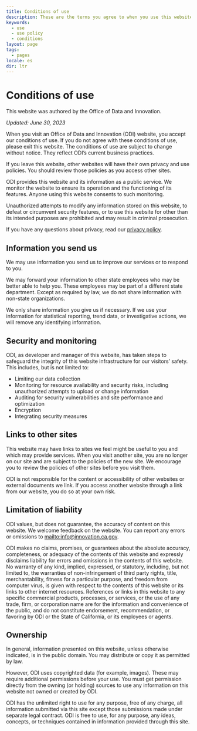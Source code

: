 ```yaml
---
title: Conditions of use
description: These are the terms you agree to when you use this website. This includes the information we do and do not collect.
keywords:
  - use
  - use policy
  - conditions
layout: page
tags:
  - pages
locale: es
dir: ltr
---
```

# Conditions of use

This website was authored by the Office of Data and Innovation.

*Updated: June 30, 2023*

When you visit an Office of Data and Innovation (ODI) website, you accept our conditions of use. If you do not agree with these conditions of use, please exit this website. The conditions of use are subject to change without notice. They reflect ODI’s current business practices.

If you leave this website, other websites will have their own privacy and use policies. You should review those policies as you access other sites.

ODI provides this website and its information as a public service. We monitor the website to ensure its operation and the functioning of its features. Anyone using this website consents to such monitoring.

Unauthorized attempts to modify any information stored on this website, to defeat or circumvent security features, or to use this website for other than its intended purposes are prohibited and may result in criminal prosecution.

If you have any questions about privacy, read our [privacy policy](/privacy).

## Information you send us

We may use information you send us to improve our services or to respond to you.

We may forward your information to other state employees who may be better able to help you. These employees may be part of a different state department. Except as required by law, we do not share information with non-state organizations.

We only share information you give us if necessary. If we use your information for statistical reporting, trend data, or investigative actions, we will remove any identifying information.

## Security and monitoring

ODI, as developer and manager of this website, has taken steps to safeguard the integrity of this website infrastructure for our visitors’ safety. This includes, but is not limited to:

* Limiting our data collection
* Monitoring for resource availability and security risks, including unauthorized attempts to upload or change information
* Auditing for security vulnerabilities and site performance and optimization
* Encryption
* Integrating security measures

## Links to other sites

This website may have links to sites we feel might be useful to you and which may provide services. When you visit another site, you are no longer on our site and are subject to the policies of the new site. We encourage you to review the policies of other sites before you visit them.

ODI is not responsible for the content or accessibility of other websites or external documents we link. If you access another website through a link from our website, you do so at your own risk.

## Limitation of liability

ODI values, but does not guarantee, the accuracy of content on this website. We welcome feedback on the website. You can report any errors or omissions to [mailto:info@innovation.ca.gov](info@innovation.ca.gov).

ODI makes no claims, promises, or guarantees about the absolute accuracy, completeness, or adequacy of the contents of this website and expressly disclaims liability for errors and omissions in the contents of this website. No warranty of any kind, implied, expressed, or statutory, including, but not limited to, the warranties of non-infringement of third party rights, title, merchantability, fitness for a particular purpose, and freedom from computer virus, is given with respect to the contents of this website or its links to other internet resources. References or links in this website to any specific commercial products, processes, or services, or the use of any trade, firm, or corporation name are for the information and convenience of the public, and do not constitute endorsement, recommendation, or favoring by ODI or the State of California, or its employees or agents.

## Ownership

In general, information presented on this website, unless otherwise indicated, is in the public domain. You may distribute or copy it as permitted by law.

However, ODI uses copyrighted data (for example, images). These may require additional permissions before your use. You must get permission directly from the owning (or holding) sources to use any information on this website not owned or created by ODI.

ODI has the unlimited right to use for any purpose, free of any charge, all information submitted via this site except those submissions made under separate legal contract. ODI is free to use, for any purpose, any ideas, concepts, or techniques contained in information provided through this site.

